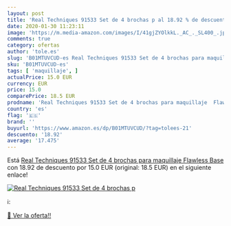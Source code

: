 ```yaml
---
layout: post
title: 'Real Techniques 91533 Set de 4 brochas p al 18.92 % de descuento'
date: 2020-01-30 11:23:11
image: 'https://m.media-amazon.com/images/I/41gjZYOlkkL._AC_._SL400_.jpg'
comments: true
category: ofertas
author: 'tole.es'
slug: 'B01MTUVCUD-es Real Techniques 91533 Set de 4 brochas para maquillaje...'
sku: 'B01MTUVCUD-es'
tags: [ 'maquillaje', ]
actualPrice: 15.0 EUR
currency: EUR
price: 15.0
comparePrice: 18.5 EUR
prodname: 'Real Techniques 91533 Set de 4 brochas para maquillaje  Flawless Base '
country: 'es'
flag: '🇪🇸'
brand: ''
buyurl: 'https://www.amazon.es/dp/B01MTUVCUD/?tag=tolees-21'
descuento: '18.92'
average: '17.475'
---
```


Está [Real Techniques 91533 Set de 4 brochas para maquillaje  Flawless Base ](https://www.amazon.es/dp/B01MTUVCUD/?tag=tolees-21) con 18.92 de descuento por 15.0 EUR (original: 18.5 EUR) en el siguiente enlace!

[![Real Techniques 91533 Set de 4 brochas p](https://m.media-amazon.com/images/I/41gjZYOlkkL._AC_._SL400_.jpg)](https://www.amazon.es/dp/B01MTUVCUD/?tag=tolees-21)

ℹ️:


[🛒 Ver la oferta!!](https://www.amazon.es/dp/B01MTUVCUD/?tag=tolees-21)
